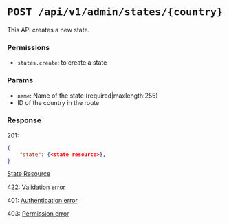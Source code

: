# `POST /api/v1/admin/states/{country}`
This API creates a new state.


### Permissions

- `states.create`: to create a state

### Params

- `name`: Name of the state (required|maxlength:255)
- ID of the country in the route

### Response

201:
```json
{
    "state": {<state resource>},
}
```

[State Resource](../../resources/state.md)

422: [Validation error](../../validation-errors.md)

401: [Authentication error](../../authentication-errors.md)

403: [Permission error](../../permission-errors.md)
